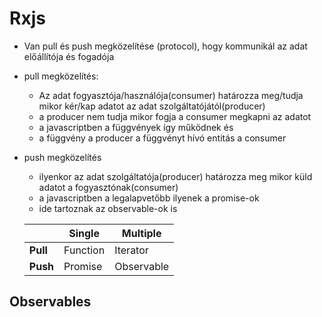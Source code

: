 # Rxjs

* Van pull és push megközelítése (protocol), hogy kommunikál az adat előállítója és fogadója
* pull megközelítés:
    * Az adat fogyasztója/használója(consumer) határozza meg/tudja mikor kér/kap
      adatot az adat szolgáltatójától(producer)
    * a producer nem tudja mikor fogja a consumer megkapni az adatot
    * a javascriptben a függvények így működnek és
    * a függvény a producer a függvényt hívó entitás a consumer
* push megközelítés
    * ilyenkor az adat szolgáltatója(producer) határozza meg mikor küld adatot a fogyasztónak(consumer)
    * a javascriptben a legalapvetőbb ilyenek a promise-ok
    * ide tartoznak az observable-ok is

  <table>
  <thead>
  <th></th>
  <th>Single</th>
  <th>Multiple</th>
  </thead>
  <tr>
  <td><b>Pull</b></td>
  <td>Function</td>
  <td>Iterator</td>
  </tr>
  <tr>
  <td><b>Push</b></td>
  <td>Promise</td>
  <td>Observable</td>
  </tr>
  </table>

## Observables


